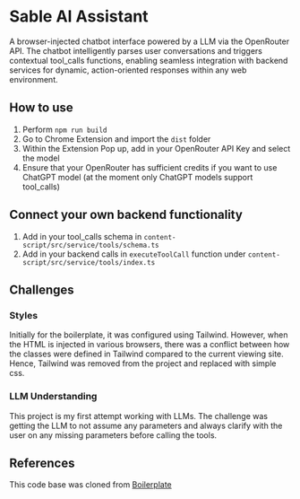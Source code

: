 # Sable AI Assistant

A browser-injected chatbot interface powered by a LLM via the OpenRouter API. The chatbot intelligently parses user conversations and triggers contextual tool_calls functions, enabling seamless integration with backend services for dynamic, action-oriented responses within any web environment.

## How to use

1. Perform `npm run build`
2. Go to Chrome Extension and import the `dist` folder
3. Within the Extension Pop up, add in your OpenRouter API Key and select the model
4. Ensure that your OpenRouter has sufficient credits if you want to use ChatGPT model (at the moment only ChatGPT models support tool_calls)

## Connect your own backend functionality

1. Add in your tool_calls schema in `content-script/src/service/tools/schema.ts`
2. Add in your backend calls in `executeToolCall` function under `content-script/src/service/tools/index.ts`

## Challenges

### Styles

Initially for the boilerplate, it was configured using Tailwind. However, when the HTML is injected in various browsers, there was a conflict between how the classes were defined in Tailwind compared to the current viewing site. Hence, Tailwind was removed from the project and replaced with simple css.

### LLM Understanding

This project is my first attempt working with LLMs. The challenge was getting the LLM to not assume any parameters and always clarify with the user on any missing parameters before calling the tools.

## References

This code base was cloned from [Boilerplate](https://github.com/yosevu/react-content-script)

